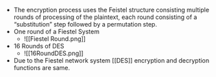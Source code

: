 * The encryption process uses the Feistel structure consisting multiple rounds of processing of the plaintext, each round consisting of a “substitution” step followed by a permutation step.
* One round of a Fiestel System
	* ![[Fiestel Round.png]]
* 16 Rounds of DES
	* ![[16RoundDES.png]]
* Due to the Fiestel network system [[DES]] encryption and decryption functions are same.